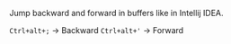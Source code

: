 Jump backward and forward in buffers like in Intellij IDEA.

`Ctrl+alt+;` -> Backward
`Ctrl+alt+'` -> Forward
